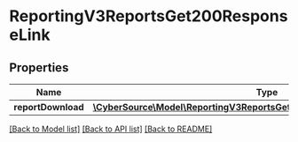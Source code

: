 # ReportingV3ReportsGet200ResponseLink

## Properties
Name | Type | Description | Notes
------------ | ------------- | ------------- | -------------
**reportDownload** | [**\CyberSource\Model\ReportingV3ReportsGet200ResponseLinkReportDownload**](ReportingV3ReportsGet200ResponseLinkReportDownload.md) |  | [optional] 

[[Back to Model list]](../README.md#documentation-for-models) [[Back to API list]](../README.md#documentation-for-api-endpoints) [[Back to README]](../README.md)


